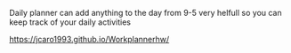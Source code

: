 Daily planner
can add anything to the day from 9-5 
very helfull so you can keep track of your daily activities 


https://jcaro1993.github.io/Workplannerhw/
